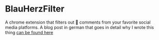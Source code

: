 # BlauHerzFilter

A chrome extension that filters out 💙 comments from your favorite social media platforms. A blog post in german that goes in detail why I wrote this thing [can be found here](https://oliverjessner.at/blog/2024-07-10-blauherzfilter-eine-chrome-extension/)
